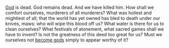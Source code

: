 ---
---

[God](Perishing.md) is dead. God remains dead. And we have killed him. 
How shall we comfort ourselves, murderers of all murderers? 
What was holiest and mightiest of all; that the world has yet owned has bled to death under our knives, maws: who will wipe this blood off us?
What water is there for us to clean ourselves?
What festivals of atonement, what sacred games shall we have to invent?
Is not the greatness of this deed too great for us?
Must we ourselves not [become gods](Apotheosis.md) simply to appear worthy of it?
